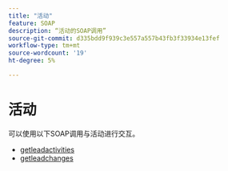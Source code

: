 ```yaml
---
title: "活动"
feature: SOAP
description: “活动的SOAP调用”
source-git-commit: d335bdd9f939c3e557a557b43fb3f33934e13fef
workflow-type: tm+mt
source-wordcount: '19'
ht-degree: 5%

---
```



# 活动

可以使用以下SOAP调用与活动进行交互。

- [getleadactivities](getleadactivity.md)
- [getleadchanges](getleadchanges.md)
